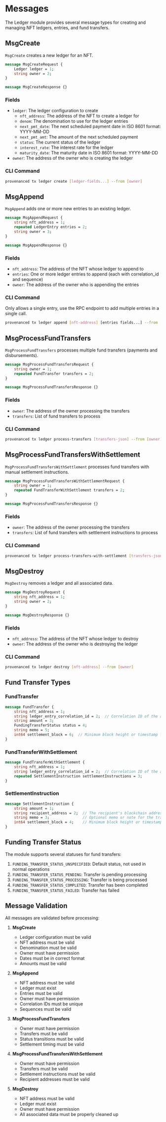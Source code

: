 # Messages

The Ledger module provides several message types for creating and managing NFT ledgers, entries, and fund transfers.

## MsgCreate

`MsgCreate` creates a new ledger for an NFT.

```protobuf
message MsgCreateRequest {
    Ledger ledger = 1;
    string owner = 2;
}

message MsgCreateResponse {}
```

### Fields
- `ledger`: The ledger configuration to create
  - `nft_address`: The address of the NFT to create a ledger for
  - `denom`: The denomination to use for the ledger entries
  - `next_pmt_date`: The next scheduled payment date in ISO 8601 format: YYYY-MM-DD
  - `next_pmt_amt`: The amount of the next scheduled payment
  - `status`: The current status of the ledger
  - `interest_rate`: The interest rate for the ledger
  - `maturity_date`: The maturity date in ISO 8601 format: YYYY-MM-DD
- `owner`: The address of the owner who is creating the ledger

### CLI Command
```bash
provenanced tx ledger create [ledger-fields...] --from [owner]
```

## MsgAppend

`MsgAppend` adds one or more new entries to an existing ledger.

```protobuf
message MsgAppendRequest {
    string nft_address = 1;
    repeated LedgerEntry entries = 2;
    string owner = 3;
}

message MsgAppendResponse {}
```

### Fields
- `nft_address`: The address of the NFT whose ledger to append to
- `entries`: One or more ledger entries to append (each with correlation_id and sequence)
- `owner`: The address of the owner who is appending the entries

### CLI Command
Only allows a single entry, use the RPC endpoint to add multiple entries in a single call.
```bash
provenanced tx ledger append [nft-address] [entries fields...] --from [owner]
```

## MsgProcessFundTransfers

`MsgProcessFundTransfers` processes multiple fund transfers (payments and disbursements).

```protobuf
message MsgProcessFundTransfersRequest {
    string owner = 1;
    repeated FundTransfer transfers = 2;
}

message MsgProcessFundTransfersResponse {}
```

### Fields
- `owner`: The address of the owner processing the transfers
- `transfers`: List of fund transfers to process

### CLI Command
```bash
provenanced tx ledger process-transfers [transfers-json] --from [owner]
```

## MsgProcessFundTransfersWithSettlement

`MsgProcessFundTransfersWithSettlement` processes fund transfers with manual settlement instructions.

```protobuf
message MsgProcessFundTransfersWithSettlementRequest {
    string owner = 1;
    repeated FundTransferWithSettlement transfers = 2;
}

message MsgProcessFundTransfersResponse {}
```

### Fields
- `owner`: The address of the owner processing the transfers
- `transfers`: List of fund transfers with settlement instructions to process

### CLI Command
```bash
provenanced tx ledger process-transfers-with-settlement [transfers-json] --from [owner]
```

## MsgDestroy

`MsgDestroy` removes a ledger and all associated data.

```protobuf
message MsgDestroyRequest {
    string nft_address = 1;
    string owner = 2;
}

message MsgDestroyResponse {}
```

### Fields
- `nft_address`: The address of the NFT whose ledger to destroy
- `owner`: The address of the owner who is destroying the ledger

### CLI Command
```bash
provenanced tx ledger destroy [nft-address] --from [owner]
```

## Fund Transfer Types

### FundTransfer
```protobuf
message FundTransfer {
    string nft_address = 1;
    string ledger_entry_correlation_id = 2;  // Correlation ID of the associated ledger entry
    string amount = 3;
    FundingTransferStatus status = 4;
    string memo = 5;
    int64 settlement_block = 6;  // Minimum block height or timestamp for settlement
}
```

### FundTransferWithSettlement
```protobuf
message FundTransferWithSettlement {
    string nft_address = 1;
    string ledger_entry_correlation_id = 2;  // Correlation ID of the associated ledger entry
    repeated SettlementInstruction settlementInstructions = 3;
}
```

### SettlementInstruction
```protobuf
message SettlementInstruction {
    string amount = 1;
    string recipient_address = 2;  // The recipient's blockchain address
    string memo = 3;               // Optional memo or note for the transaction
    int64 settlement_block = 4;    // Minimum block height or timestamp for settlement
}
```

## Funding Transfer Status

The module supports several statuses for fund transfers:

1. `FUNDING_TRANSFER_STATUS_UNSPECIFIED`: Default status, not used in normal operations
2. `FUNDING_TRANSFER_STATUS_PENDING`: Transfer is pending processing
3. `FUNDING_TRANSFER_STATUS_PROCESSING`: Transfer is being processed
4. `FUNDING_TRANSFER_STATUS_COMPLETED`: Transfer has been completed
5. `FUNDING_TRANSFER_STATUS_FAILED`: Transfer has failed

## Message Validation

All messages are validated before processing:

1. **MsgCreate**
   - Ledger configuration must be valid
   - NFT address must be valid
   - Denomination must be valid
   - Owner must have permission
   - Dates must be in correct format
   - Amounts must be valid

2. **MsgAppend**
   - NFT address must be valid
   - Ledger must exist
   - Entries must be valid
   - Owner must have permission
   - Correlation IDs must be unique
   - Sequences must be valid

3. **MsgProcessFundTransfers**
   - Owner must have permission
   - Transfers must be valid
   - Status transitions must be valid
   - Settlement timing must be valid

4. **MsgProcessFundTransfersWithSettlement**
   - Owner must have permission
   - Transfers must be valid
   - Settlement instructions must be valid
   - Recipient addresses must be valid

5. **MsgDestroy**
   - NFT address must be valid
   - Ledger must exist
   - Owner must have permission
   - All associated data must be properly cleaned up 